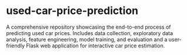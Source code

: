 # used-car-price-prediction
A comprehensive repository showcasing the end-to-end process of predicting used car prices. Includes data collection, exploratory data analysis, feature engineering, model training, and evaluation and a user-friendly Flask web application for interactive car price estimation.
